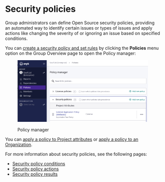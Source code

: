 # Security policies

Group administrators can define Open Source security policies, providing an automated way to identify certain issues or types of issues and apply actions like changing the severity of or ignoring an issue based on specified conditions.

You can [create a security policy and set rules](create-a-security-policy-and-rules.md) by clicking the **Policies** menu option on the Group Overview page to open the Policy manager:

<figure><img src="../../../.gitbook/assets/Screenshot 2023-03-30 at 10.05.27.png" alt="Policy manager"><figcaption><p>Policy manager</p></figcaption></figure>

You can [apply a policy to Project attributes](../assign-policies-to-projects.md) or [apply a policy to an Organization](../assign-a-policy-to-an-organization.md).

For more information about security policies, see the following pages:

* [Security policy conditions](security-policies-conditions.md)
* [Security policy actions](security-policy-actions.md)
* [Security policy results](security-policy-results.md)
